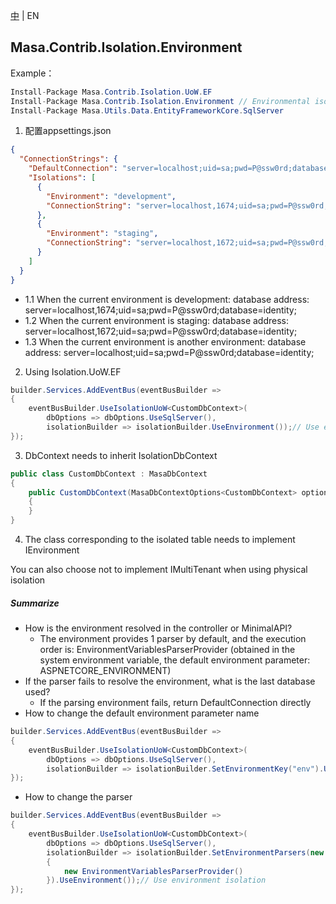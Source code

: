 [中](README.zh-CN.md) | EN

## Masa.Contrib.Isolation.Environment

Example：

```C#
Install-Package Masa.Contrib.Isolation.UoW.EF
Install-Package Masa.Contrib.Isolation.Environment // Environmental isolation Quote on demand
Install-Package Masa.Utils.Data.EntityFrameworkCore.SqlServer
```

1. 配置appsettings.json
``` appsettings.json
{
  "ConnectionStrings": {
    "DefaultConnection": "server=localhost;uid=sa;pwd=P@ssw0rd;database=identity;",
    "Isolations": [
      {
        "Environment": "development",
        "ConnectionString": "server=localhost,1674;uid=sa;pwd=P@ssw0rd;database=identity;"
      },
      {
        "Environment": "staging",
        "ConnectionString": "server=localhost,1672;uid=sa;pwd=P@ssw0rd;database=identity;"
      }
    ]
  }
}
```
* 1.1 When the current environment is development: database address: server=localhost,1674;uid=sa;pwd=P@ssw0rd;database=identity;
* 1.2 When the current environment is staging: database address: server=localhost,1672;uid=sa;pwd=P@ssw0rd;database=identity;
* 1.3 When the current environment is another environment: database address: server=localhost;uid=sa;pwd=P@ssw0rd;database=identity;

2. Using Isolation.UoW.EF
```` C#
builder.Services.AddEventBus(eventBusBuilder =>
{
    eventBusBuilder.UseIsolationUoW<CustomDbContext>(
        dbOptions => dbOptions.UseSqlServer(),
        isolationBuilder => isolationBuilder.UseEnvironment());// Use environment isolation
});
````

3. DbContext needs to inherit IsolationDbContext

```` C#
public class CustomDbContext : MasaDbContext
{
    public CustomDbContext(MasaDbContextOptions<CustomDbContext> options) : base(options)
    {
    }
}
````

4. The class corresponding to the isolated table needs to implement IEnvironment

You can also choose not to implement IMultiTenant when using physical isolation

##### Summarize

* How is the environment resolved in the controller or MinimalAPI?
    * The environment provides 1 parser by default, and the execution order is: EnvironmentVariablesParserProvider (obtained in the system environment variable, the default environment parameter: ASPNETCORE_ENVIRONMENT)
* If the parser fails to resolve the environment, what is the last database used?
    * If the parsing environment fails, return DefaultConnection directly
* How to change the default environment parameter name

```` C#
builder.Services.AddEventBus(eventBusBuilder =>
{
    eventBusBuilder.UseIsolationUoW<CustomDbContext>(
        dbOptions => dbOptions.UseSqlServer(),
        isolationBuilder => isolationBuilder.SetEnvironmentKey("env").UseEnvironment());// Use environment isolation
});
````
* How to change the parser

```` C#
builder.Services.AddEventBus(eventBusBuilder =>
{
    eventBusBuilder.UseIsolationUoW<CustomDbContext>(
        dbOptions => dbOptions.UseSqlServer(),
        isolationBuilder => isolationBuilder.SetEnvironmentParsers(new List<IEnvironmentParserProvider>()
        {
            new EnvironmentVariablesParserProvider()
        }).UseEnvironment());// Use environment isolation
});
````